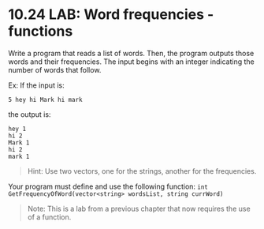 # 10.24 LAB: Word frequencies - functions
Write a program that reads a list of words. Then, the program outputs those words and their frequencies. The input begins with an integer indicating the number of words that follow.

Ex: If the input is:

```
5 hey hi Mark hi mark
```
the output is:

```
hey 1
hi 2
Mark 1
hi 2
mark 1
```
> Hint: Use two vectors, one for the strings, another for the frequencies.

Your program must define and use the following function:
`int GetFrequencyOfWord(vector<string> wordsList, string currWord)`

> Note: This is a lab from a previous chapter that now requires the use of a function.